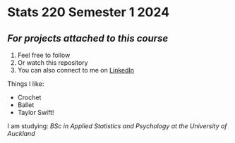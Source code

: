 # **Stats 220 Semester 1 2024**
## *For projects attached to this course*

1. Feel free to follow
2. Or watch this repository
3. You can also connect to me on [LinkedIn](https://www.linkedin.com/in/maryann-x-b2907a293/)

Things I like:
* Crochet
* Ballet
* Taylor Swift!

I am studying:
*BSc in Applied Statistics and Psychology at the University of Auckland*
